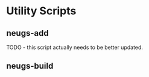 # Utility Scripts


## neugs-add
TODO - this script actually needs to be better updated. 


## neugs-build




